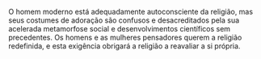 ﻿O homem moderno está adequadamente autoconsciente da religião, mas seus costumes de adoração são confusos e desacreditados pela sua acelerada metamorfose social e desenvolvimentos científicos sem precedentes. Os homens e as mulheres pensadores querem a religião redefinida, e esta exigência obrigará a religião a reavaliar a si própria.